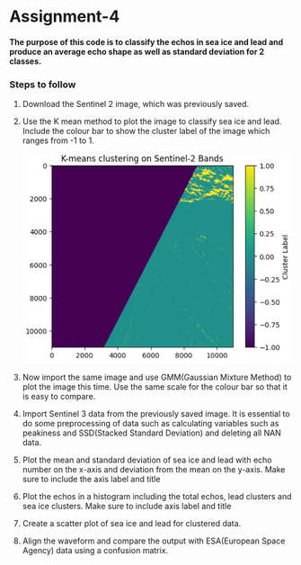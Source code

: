 # Assignment-4
#### The purpose of this code is to classify the echos in sea ice and lead and produce an average echo shape as well as standard deviation for 2 classes.

### Steps to follow
1. Download the Sentinel 2 image, which was previously saved.
2. Use the K mean method to plot the image to classify sea ice and lead. Include the colour bar to show the cluster label of the image which ranges from -1 to 1.
   
   ![Image Description](https://github.com/Junho12267/Assignment-4/blob/main/Screenshot%202025-02-19%20212204.jpg)
4. Now import the same image and use GMM(Gaussian Mixture Method) to plot the image this time. Use the same scale for the colour bar so that it is easy to compare.
5. Import Sentinel 3 data from the previously saved image. It is essential to do some preprocessing of data such as calculating variables such as peakiness and SSD(Stacked Standard Deviation) and deleting all NAN data.
6. Plot the mean and standard deviation of sea ice and lead with echo number on the x-axis and deviation from the mean on the y-axis. Make sure to include the axis label and title
7. Plot the echos in a histogram including the total echos, lead clusters and sea ice clusters. Make sure to include axis label and title
8. Create a scatter plot of sea ice and lead for clustered data.
9. Align the waveform and compare the output with ESA(European Space Agency) data using a confusion matrix.
